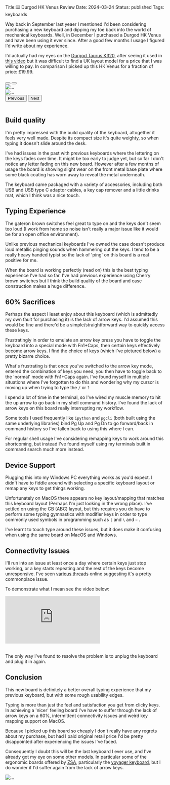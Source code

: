 Title:⌨️ Durgod HK Venus Review
Date: 2024-03-24
Status: published
Tags: keyboards

Way back in September last yeaer I mentioned I'd been considering purchasing
a new keyboard and dipping my toe back into the world of mechanical keyboards.
Well, in December I purchased a Durgod HK Venus and have been using it ever
since. After a good few months I usage I figured I'd write about my experience.

I'd actually had my eyes on the [Durgod Taurus
K320](https://www.durgodkeyboard.com/durgod-k320-taurus-mechanical-keyboard-cherry-mx-switches-nkro-87-key-gaming-keyboard/),
after seeing it used in [this
video](https://www.youtube.com/watch?v=GrnBXhsr0ng) but it was difficult to
find a UK layout model for a price that I was willing to pay. In comparison
I picked up this HK Venus for a fraction of price: £19.99.

<div id="carouselExampleIndicators" class="carousel slide">
  <div class="carousel-indicators">
    <button type="button" data-bs-target="#carouselExampleIndicators" data-bs-slide-to="0" class="active" aria-current="true" aria-label="Slide 1"></button>
    <button type="button" data-bs-target="#carouselExampleIndicators" data-bs-slide-to="1" aria-label="Slide 2"></button>
  </div>
  <div class="carousel-inner">
    <div class="carousel-item active">
      <img src="{static}/images/PXL_20240303_123514542.MP.jpg" class="d-block w-100" alt="...">
    </div>
    <div class="carousel-item">
      <img src="{static}/images/PXL_20240303_123440665.jpg" class="d-block w-100" alt="...">
    </div>
  </div>
  <button class="carousel-control-prev" type="button" data-bs-target="#carouselExampleIndicators" data-bs-slide="prev">
    <span class="carousel-control-prev-icon" aria-hidden="true"></span>
    <span class="visually-hidden">Previous</span>
  </button>
  <button class="carousel-control-next" type="button" data-bs-target="#carouselExampleIndicators" data-bs-slide="next">
    <span class="carousel-control-next-icon" aria-hidden="true"></span>
    <span class="visually-hidden">Next</span>
  </button>
</div>


<br>

## Build quality

I'm pretty impressed with the build quality of the keyboard, altogether it
feels very well made. Despite its compact size it's quite weighty, so when typing
it doesn't slide around the desk.

I've had issues in the past with previous keyboards where the lettering on the
keys fades over time. It might be too early to judge yet, but so far I don't
notice any letter fading on this new board. However after a few months of usage
the board is showing slight wear on the front metal base plate where some black
coating has worn away to reveal the metal underneath.

The keyboard came packaged with a variety of accessories, including both USB
and USB type C adaptor cables, a key cap remover and a little drinks mat, which
I think was a nice touch.

## Typing Experience

The gateron brown switches feel great to type on and the keys don't seem too
loud (I work from home so noise isn't really a major issue like it would be for
an open office environment).

Unlike previous mechanical keyboards I've owned the case doesn't produce loud
metallic pinging sounds when hammering out the keys. I tend to be a really
heavy handed typist so the lack of 'ping' on this board is a real positive for
me.

When the board is working perfectly (read on) this is the best typing
experience I've had so far. I've had previous experience using Cherry brown
switches but I think the build quality of the board and case construction makes
a huge difference.

## 60% Sacrifices

Perhaps the aspect I least enjoy about this keyboard (which is admittedly my
own fault for purchasing it) is the lack of arrow keys. I'd assumed this would
be fine and there'd be a simple/straightforward way to quickly access these
keys.

Frustratingly in order to emulate an arrow key press you have to toggle the
keyboard into a special mode with Fn1+Caps, then certain keys effectively
become arrow keys. I find the choice of keys (which I've pictured below)
a pretty bizarre choice.

What's frustrating is that once you've switched to the arrow key mode, entered
the combination of keys you need, you then have to toggle back to the 'normal'
mode with Fn1+Caps again. I've found myself in multiple situations where I've
forgotten to do this and wondering why my cursor is moving up when trying to
type the `/` or `?`

I spend a lot of time in the terminal, so I've wired my muscle memory to hit
the up arrow to go back in my shell command history. I've found the lack of
arrow keys on this board really interrupting my workflow.

Some tools I used frequently like `ipython` and `pgcli` (both built using the
same underlying libraries) bind Pg Up and Pg Dn to go forward/back in command
history so I've fallen back to using this where I can.

For regular shell usage I've considering remapping keys to work around this
shortcoming, but instead I've found myself using my terminals built in command
search much more instead.

## Device Support

Plugging this into my Windows PC everything works as you'd expect. I didn't
have to fiddle around with selecting a specific keyboard layout or remap any
keys to get things working.

Unfortunately on MacOS there appears no key layout/mapping that matches this
keyboard layout (Perhaps I'm just looking in the wrong place). I've settled on
using the GB (ABC) layout, but this requires you do have to perform some typing
gymnastics with modifier keys in order to type commonly used symbols in
programming such as `|` and `\` and `~` .

I've learnt to touch type around these issues, but it does make it confusing
when using the same board on MacOS and Windows.



## Connectivity Issues

I'll run into an issue at least once a day where certain keys just stop
working, or a key starts repeating and the rest of the keys become
unresponsive. I've seen [various
threads](https://www.reddit.com/r/MechanicalKeyboards/comments/fl2nq4/does_anyone_have_experience_with_the_durgod_venus/)
online suggesting it's a pretty commonplace issue.

To demonstrate what I mean see the video below:


<div class="ratio ratio-21x9">
<iframe src="https://www.youtube.com/embed/4QRgHiiMdko?si=mrlBL9r4sV7znoeT" title="YouTube video player" frameborder="0" allow="accelerometer; autoplay; clipboard-write; encrypted-media; gyroscope; picture-in-picture; web-share" referrerpolicy="strict-origin-when-cross-origin" allowfullscreen></iframe>
</div>

<br>

The only way I've found to resolve the problem is to unplug the keyboard and
plug it in again.


## Conclusion

This new board is definitely a better overall typing experience that my
previous keyboard, but with some rough usability edges.

Typing is more than just the feel and satisfaction you get from clicky keys. In
achieving a 'nicer' feeling board I've have to suffer through the lack of arrow
keys on a 60%, intermittent connectivity issues and weird key mapping support
on MacOS.

Because I picked up this board so cheaply I don't really have any regrets about
my purchase, but had I paid original retail price I'd be pretty disappointed
after experiencing the issues I've faced.

Consequently I doubt this will be the last keyboard I ever use, and I've
already got my eye on some other models. In particular some of the ergonomic
boards offered by [ZSA](https://www.zsa.io), particularly the [voyager
keyboard](https://www.zsa.io/voyager), but I do wonder if I'd suffer again from
the lack of arrow keys.

<img src="https://res.cloudinary.com/zsa-technology/image/upload/f_auto/q_auto/c_scale,w_1854/v1/zsa-io-refactor-prod/@voyager/images/home/voyager-hero?_a=DATAcJOYZAA0" class="d-block w-100" alt="...">
